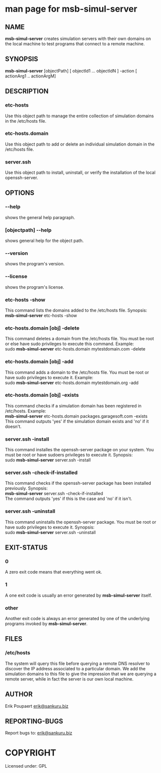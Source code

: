 # man page for msb-simul-server
## NAME 
**msb-simul-server** creates simulation servers with their own domains on the local machine to test programs that connect to a remote machine.
## SYNOPSIS
**msb-simul-server** [objectPath] [ objectId1 ... objectIdN ] -action [ actionArg1 .. actionArgM]

## DESCRIPTION 
### etc-hosts
Use this object path to manage the entire collection of simulation domains in the /etc/hosts file.

### etc-hosts.domain
Use this object path to add or delete an individual simulation domain in the /etc/hosts file.

### server.ssh
Use this object path to install, uninstall, or verify the installation of the local openssh-server.

## OPTIONS

### --help
shows the general help paragraph.

### [objectpath] --help
shows general help for the object path.

### --version
shows the program's version.

### --license
shows the program's license.

### etc-hosts -show
This command lists the domains added to the /etc/hosts file. Synopsis:  
**msb-simul-server** etc-hosts -show

### etc-hosts.domain [obj] -delete
This command deletes a domain from the /etc/hosts file. You must be root or else have sudo privileges to execute this command. Example:  
sudo **msb-simul-server** etc-hosts.domain mytestdomain.com -delete

### etc-hosts.domain [obj] -add
This command adds a domain to the /etc/hosts file. You must be root or have sudo privileges to execute it. Example:  
sudo **msb-simul-server** etc-hosts.domain mytestdomain.org -add

### etc-hosts.domain [obj] -exists
This command checks if a simulation domain has been registered in /etc/hosts. Example:  
**msb-simul-server** etc-hosts.domain packages.garagesoft.com -exists  
This command outputs 'yes' if the simulation domain exists and 'no' if it doesn't.

### server.ssh -install
This command installes the openssh-server package on your system. You must be root or have sudoers privileges to execute it. Synopsis:  
sudo **msb-simul-server** server.ssh -install

### server.ssh -check-if-installed
This command checks if the openssh-server package has been installed previously. Synopsis:  
**msb-simul-server** server.ssh -check-if-installed  
The command outputs 'yes' if this is the case and 'no' if it isn't.

### server.ssh -uninstall
This command uninstalls the openssh-server package. You must be root or have sudo privileges to execute it. Synopsis:  
sudo **msb-simul-server** server.ssh -uninstall

## EXIT-STATUS 
### 0
A zero exit code means that everything went ok.
### 1
A one exit code is usually an error generated by **msb-simul-server** itself.
### other
Another exit code is always an error generated by one of the underlying programs invoked by **msb-simul-server**.

## FILES 
### /etc/hosts
The system will query this file before querying a remote DNS resolver to discover the IP address associated to a particular domain. We add the simulation domains to this file to give the impression that we are querying a remote server, while in fact the server is our own local machine.

## AUTHOR
Erik Poupaert <erik@sankuru.biz>

## REPORTING-BUGS
Report bugs to: erik@sankuru.biz

# COPYRIGHT
Licensed under: GPL
